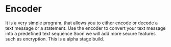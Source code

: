 # Encoder
It is a very simple program, that allows you to either encode or decode a text message or a statement.
Use the encoder to convert your text message into a predefined text sequence
Soon we will add more secure features such as encryption. This is a alpha stage build.
